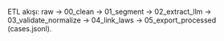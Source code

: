 ETL akışı: raw → 00_clean → 01_segment → 02_extract_llm → 03_validate_normalize → 04_link_laws → 05_export_processed (cases.jsonl).
